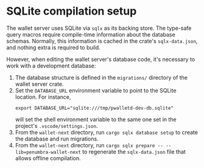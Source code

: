 # SQLite compilation setup

The wallet server uses SQLite via `sqlx` as its backing store.  The type-safe
query macros require compile-time information about the database schemas.
Normally, this information is cached in the crate's `sqlx-data.json`, and
nothing extra is required to build.

However, when editing the wallet server's database code, it's necessary to work
with a development database:

1.  The database structure is defined in the `migrations/` directory of the
wallet server crate.
2.  Set the `DATABASE_URL` environment variable to point to the SQLite location.
    For instance,
    ```
    export DATABASE_URL="sqlite:///tmp/pwalletd-dev-db.sqlite"
    ```
    will set the shell environment variable to the same one set in the project's
    `.vscode/settings.json`.
3.  From the `wallet-next` directory, run `cargo sqlx database setup` to create
the database and run migrations.
4.  From the `wallet-next` directory, run
`cargo sqlx prepare -- --lib=penumbra-wallet-next`
to regenerate the `sqlx-data.json` file that allows offline compilation.
